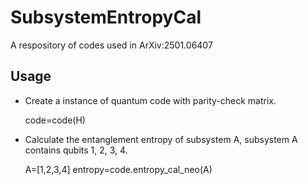 # SubsystemEntropyCal
A respository of codes used in ArXiv:2501.06407

## Usage

- Create a instance of quantum code with parity-check matrix.

  code=code(H)

- Calculate the entanglement entropy of subsystem A, subsystem A contains qubits 1, 2, 3, 4.

  A=[1,2,3,4]
  entropy=code.entropy_cal_neo(A)

